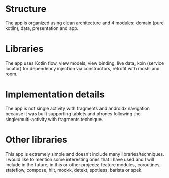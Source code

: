# Structure

The app is organized using clean architecture and 4 modules: domain (pure kotlin), data,
presentation and app.

# Libraries

The app uses Kotlin flow, view models, view binding, live data, koin (service locator) for
dependency injection via constructors, retrofit with moshi and room.

# Implementation details

The app is not single activity with fragments and androidx navigation because it was built
supporting tablets and phones following the single/multi-activity with fragments technique.

# Other libraries

This app is extremely simple and doesn't include many libraries/techniques. I would like to mention
some interesting ones that I have used and I will include in the future, in this or other projects:
feature modules, coroutines, stateflow, compose, hilt, mockk, detekt, spotless, barista or spek.